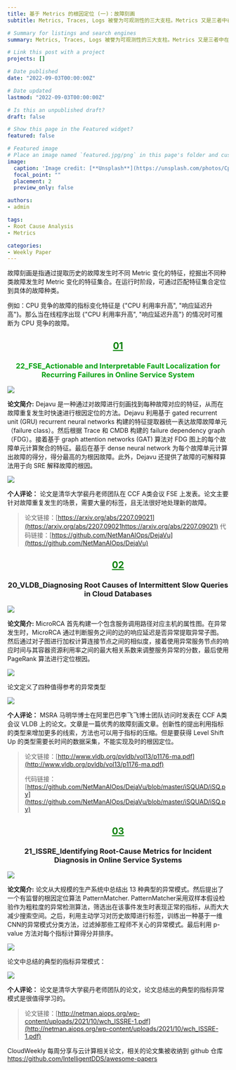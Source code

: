 ```yaml
---
title: 基于 Metrics 的根因定位 (一)：故障刻画
subtitle: Metrics, Traces, Logs 被誉为可观测性的三大支柱。Metrics 又是三者中在根因定位中最常用的数据源，阅读本文可快速了解当前学术界热门的基于 Metric 的根因定位算法类型——故障刻画

# Summary for listings and search engines
summary: Metrics, Traces, Logs 被誉为可观测性的三大支柱。Metrics 又是三者中在根因定位中最常用的数据源，阅读本文可快速了解当前学术界热门的基于 Metric 的根因定位算法类型——故障刻画

# Link this post with a project
projects: []

# Date published
date: "2022-09-03T00:00:00Z"

# Date updated
lastmod: "2022-09-03T00:00:00Z"

# Is this an unpublished draft?
draft: false

# Show this page in the Featured widget?
featured: false

# Featured image
# Place an image named `featured.jpg/png` in this page's folder and customize its options here.
image:
  caption: 'Image credit: [**Unsplash**](https://unsplash.com/photos/CpkOjOcXdUY)'
  focal_point: ""
  placement: 2
  preview_only: false

authors:
- admin

tags:
- Root Cause Analysis
- Metrics

categories:
- Weekly Paper
---
```


故障刻画是指通过提取历史的故障发生时不同 Metric 变化的特征，挖掘出不同种类故障发生时 Metric 变化的特征集合。在运行时阶段，可通过匹配特征集合定位到具体的故障种类。

例如：CPU 竞争的故障的指标变化特征是 {"CPU 利用率升高", "响应延迟升高"}。那么当在线程序出现  {"CPU 利用率升高", "响应延迟升高"} 的情况时可推断为 CPU 竞争的故障。

## <center> <font color=#00800><u>01</u></font></center>

### <center><font color=#orange>22_FSE_Actionable and Interpretable Fault Localization for Recurring Failures in Online Service System</font></center>

![](./dejavu1.jpg)

**论文简介:** Dejavu 是一种通过对故障进行刻画找到每种故障对应的特征，从而在故障重复发生时快速进行根因定位的方法。Dejavu 利用基于 gated recurrent unit (GRU) recurrent neural networks 构建的特征提取器统一表达故障故障单元（failure class）。然后根据 Trace 和 CMDB 构建的 failure dependency graph（FDG）。接着基于 graph attention networks (GAT) 算法对 FDG 图上的每个故障单元计算聚合的特征。最后在基于 dense neural network 为每个故障单元计算出故障的得分，得分最高的为根因故障。此外，Dejavu 还提供了故障的可解释算法用于向 SRE 解释故障的根因。

![](./dejavu.jpg)

**个人评论：** 论文是清华大学裴丹老师团队在 CCF A类会议 FSE 上发表。论文主要针对故障重复发生的场景，需要大量的标签，且无法很好地处理新的故障。

> 论文链接：[https://arxiv.org/abs/2207.09021](https://arxiv.org/abs/2207.09021https://arxiv.org/abs/2207.09021)
> 代码链接：[https://github.com/NetManAIOps/DejaVu](https://github.com/NetManAIOps/DejaVu)


## <center> <font color=#00800><u>02</u></font></center>

### <center>20_VLDB_Diagnosing Root Causes of Intermittent Slow Queries in Cloud Databases</center>

![](./isquad1.jpg)

**论文简介:** MicroRCA 首先构建一个包含服务调用路径对应主机的属性图。在异常发生时，MicroRCA 通过判断服务之间的边的响应延迟是否异常提取异常子图。然后通过对子图进行加权计算连接节点之间的相似度，接着使用异常服务节点的响应时间与其容器资源利用率之间的最大相关系数来调整服务异常的分数，最后使用 PageRank 算法进行定位根因。

![](./isquad.jpg)

论文定义了四种值得参考的异常类型

![](./isquad2.jpg)

**个人评论：**  MSRA 马明华博士在阿里巴巴李飞飞博士团队访问时发表在 CCF A类会议 VLDB 上的论文。文章是一篇优秀的故障刻画文章。创新性的提出利用指标的类型来增加更多的线索，方法也可以用于指标的压缩。但是要获得 Level Shift Up 的类型需要长时间的数据采集，不能实现及时的根因定位。

> 论文链接：[http://www.vldb.org/pvldb/vol13/p1176-ma.pdf](http://www.vldb.org/pvldb/vol13/p1176-ma.pdf)
> 
> 代码链接：[https://github.com/NetManAIOps/DejaVu/blob/master/iSQUAD/iSQ.py](https://github.com/NetManAIOps/DejaVu/blob/master/iSQUAD/iSQ.py)

## <center> <font color=#00800><u>03</u></font></center>

### <center>21_ISSRE_Identifying Root-Cause Metrics for Incident Diagnosis in Online Service Systems</center>

![](./issre21.jpg)

**论文简介:** 论文从大规模的生产系统中总结出 13 种典型的异常模式。然后提出了一个有监督的根因定位算法 PatternMatcher. PatternMatcher采用双样本假设检验作为粗粒度的异常检测算法，筛选出在该事件发生时表现正常的指标，从而大大减少搜索空间。之后，利用主动学习对历史故障进行标签，训练出一种基于一维CNN的异常模式分类方法，过滤掉那些工程师不关心的异常模式。最后利用 p-value 方法对每个指标计算得分并排序。

![](./issre21fault.jpg) 

论文中总结的典型的指标异常模式：

![](./issre21p.jpg) 

**个人评论：** 论文是清华大学裴丹老师团队的论文，论文总结出的典型的指标异常模式是很值得学习的。

> 论文链接：[http://netman.aiops.org/wp-content/uploads/2021/10/wch_ISSRE-1.pdf](http://netman.aiops.org/wp-content/uploads/2021/10/wch_ISSRE-1.pdf)


CloudWeekly 每周分享与云计算相关论文，相关的论文集被收纳到 github 仓库 https://github.com/IntelligentDDS/awesome-papers